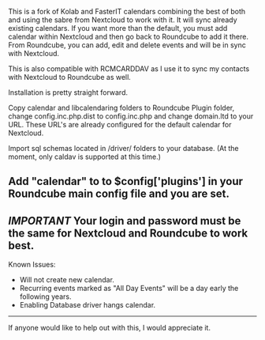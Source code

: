 This is a fork of Kolab and FasterIT calendars combining the best of both and using the sabre from Nextcloud to work with it. 
It will sync already existing calendars. If you want more than the default, you must add calendar within Nextcloud
and then go back to Roundcube to add it there. From Roundcube, you can add, edit and delete events and will be in sync
with Nextcloud.

This is also compatible with RCMCARDDAV as I use it to sync my contacts with Nextcloud to Roundcube as well.

Installation is pretty straight forward.

Copy calendar and libcalendaring folders to Roundcube Plugin folder, change config.inc.php.dist to config.inc.php
and change domain.ltd to your URL. These URL's are already configured for the default calendar for Nextcloud.

Import sql schemas located in /driver/ folders to your database. (At the moment, only caldav is supported at this time.)

Add "calendar" to to $config['plugins'] in your Roundcube main config file and you are set.
-------
***IMPORTANT***
Your login and password must be the same for Nextcloud and Roundcube to work best.
-------
Known Issues:

* Will not create new calendar.
* Recurring events marked as "All Day Events" will be a day early the following years.
* Enabling Database driver hangs calendar.
-------
If anyone would like to help out with this, I would appreciate it.
